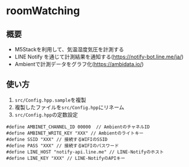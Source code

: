 # roomWatching
## 概要
- M5Stackを利用して、気温湿度気圧を計測する
- LINE Notify を通じて計測結果を通知する(https://notify-bot.line.me/ja/)
- Ambientで計測データをグラフ化(https://ambidata.io/)
## 使い方
1. `src/Config.hpp.sample`を複製
2. 複製したファイルを`src/Config.hpp`にリネーム
3. `src/Config.hpp`の定数設定
```
#define AMBINET_CHANNEL_ID 00000  // AmbientのチャネルID
#define AMBINET_WRITE_KEY "XXX" // Ambientのライトキー
#define SSID "XXX" // 接続するWIFIのSSID
#define PASS "XXX" // 接続するWIFIのパスワード
#define LINE_HOST "notify-api.line.me" // LINE-Notifyのホスト
#define LINE_KEY "XXX" // LINE-NotifyのAPIキー
```
